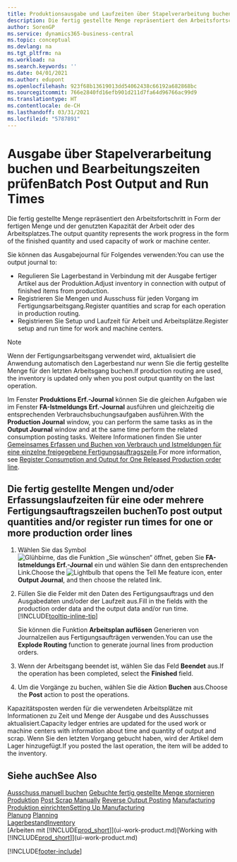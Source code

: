 ```yaml
---
title: Produktionsausgabe und Laufzeiten über Stapelverarbeitung buchen
description: Die fertig gestellte Menge repräsentiert den Arbeitsfortschritt in Form der fertigen Menge und der genutzten Kapazität der Arbeit oder des Arbeitsplatzes.
author: SorenGP
ms.service: dynamics365-business-central
ms.topic: conceptual
ms.devlang: na
ms.tgt_pltfrm: na
ms.workload: na
ms.search.keywords: ''
ms.date: 04/01/2021
ms.author: edupont
ms.openlocfilehash: 923f68b13619013dd54062438c66192a682868bc
ms.sourcegitcommit: 766e2840fd16efb901d211d7fa64d96766ac99d9
ms.translationtype: HT
ms.contentlocale: de-CH
ms.lasthandoff: 03/31/2021
ms.locfileid: "5787891"
---
```

# <a name="batch-post-output-and-run-times"></a><span data-ttu-id="7347c-103">Ausgabe über Stapelverarbeitung buchen und Bearbeitungszeiten prüfen</span><span class="sxs-lookup"><span data-stu-id="7347c-103">Batch Post Output and Run Times</span></span>
<span data-ttu-id="7347c-104">Die fertig gestellte Menge repräsentiert den Arbeitsfortschritt in Form der fertigen Menge und der genutzten Kapazität der Arbeit oder des Arbeitsplatzes.</span><span class="sxs-lookup"><span data-stu-id="7347c-104">The output quantity represents the work progress in the form of the finished quantity and used capacity of work or machine center.</span></span>

<span data-ttu-id="7347c-105">Sie können das Ausgabejournal für Folgendes verwenden:</span><span class="sxs-lookup"><span data-stu-id="7347c-105">You can use the output journal to:</span></span>
*  <span data-ttu-id="7347c-106">Regulieren Sie Lagerbestand in Verbindung mit der Ausgabe fertiger Artikel aus der Produktion.</span><span class="sxs-lookup"><span data-stu-id="7347c-106">Adjust inventory in connection with output of finished items from production.</span></span>
*  <span data-ttu-id="7347c-107">Registrieren Sie Mengen und Ausschuss für jeden Vorgang im Fertigungsarbeitsgang.</span><span class="sxs-lookup"><span data-stu-id="7347c-107">Register quantities and scrap for each operation in production routing.</span></span>
*  <span data-ttu-id="7347c-108">Registrieren Sie Setup und Laufzeit für Arbeit und Arbeitsplätze.</span><span class="sxs-lookup"><span data-stu-id="7347c-108">Register setup and run time for work and machine centers.</span></span>

> [!NOTE]
> <span data-ttu-id="7347c-109">Wenn der Fertigungsarbeitsgang verwendet wird, aktualisiert die Anwendung automatisch den Lagerbestand nur wenn Sie die fertig gestellte Menge für den letzten Arbeitsgang buchen.</span><span class="sxs-lookup"><span data-stu-id="7347c-109">If production routing are used, the inventory is updated only when you post output quantity on the last operation.</span></span>

<span data-ttu-id="7347c-110">Im Fenster **Produktions Erf.-Journal** können Sie die gleichen Aufgaben wie im Fenster **FA-Istmeldungs Erf.-Journal** ausführen und gleichzeitig die entsprechenden Verbrauchsbuchungsaufgaben ausführen.</span><span class="sxs-lookup"><span data-stu-id="7347c-110">With the **Production Journal** window, you can perform the same tasks as in the **Output Journal** window and at the same time perform the related consumption posting tasks.</span></span> <span data-ttu-id="7347c-111">Weitere Informationen finden Sie unter [Gemeinsames Erfassen und Buchen von Verbrauch und Istmeldungen für eine einzelne freigegebene Fertigungsauftragszeile](production-how-to-register-consumption-and-output.md).</span><span class="sxs-lookup"><span data-stu-id="7347c-111">For more information, see [Register Consumption and Output for One Released Production order line](production-how-to-register-consumption-and-output.md).</span></span>

## <a name="to-post-output-quantities-andor-register-run-times-for-one-or-more-production-order-lines"></a><span data-ttu-id="7347c-112">Die fertig gestellte Mengen und/oder Erfassungslaufzeiten für eine oder mehrere Fertigungsauftragszeilen buchen</span><span class="sxs-lookup"><span data-stu-id="7347c-112">To post output quantities and/or register run times for one or more production order lines</span></span>
1. <span data-ttu-id="7347c-113">Wählen Sie das Symbol ![Glühbirne, das die Funktion „Sie wünschen“ öffnet](media/ui-search/search_small.png "Tell me-Funktion"), geben Sie **FA-Istmeldungs Erf.-Journal** ein und wählen Sie dann den entsprechenden Link.</span><span class="sxs-lookup"><span data-stu-id="7347c-113">Choose the ![Lightbulb that opens the Tell Me feature](media/ui-search/search_small.png "Tell me what you want to do") icon, enter **Output Journal**, and then choose the related link.</span></span>  
2. <span data-ttu-id="7347c-114">Füllen Sie die Felder mit den Daten des Fertigungsauftrags und den Ausgabedaten und/oder der Laufzeit aus.</span><span class="sxs-lookup"><span data-stu-id="7347c-114">Fill in the fields with the production order data and the output data and/or run time.</span></span> [!INCLUDE[tooltip-inline-tip](includes/tooltip-inline-tip_md.md)]
  
    <span data-ttu-id="7347c-115">Sie können die Funktion **Arbeitsplan auflösen** Generieren von Journalzeilen aus Fertigungsaufträgen verwenden.</span><span class="sxs-lookup"><span data-stu-id="7347c-115">You can use the **Explode Routing** function to generate journal lines from production orders.</span></span>
  
4. <span data-ttu-id="7347c-116">Wenn der Arbeitsgang beendet ist, wählen Sie das Feld **Beendet** aus.</span><span class="sxs-lookup"><span data-stu-id="7347c-116">If the operation has been completed, select the **Finished** field.</span></span>  
5. <span data-ttu-id="7347c-117">Um die Vorgänge zu buchen, wählen Sie die Aktion **Buchen** aus.</span><span class="sxs-lookup"><span data-stu-id="7347c-117">Choose the **Post** action to post the operations.</span></span> 
 
<span data-ttu-id="7347c-118">Kapazitätsposten werden für die verwendeten Arbeitsplätze mit Informationen zu Zeit und Menge der Ausgabe und des Ausschusses aktualisiert.</span><span class="sxs-lookup"><span data-stu-id="7347c-118">Capacity ledger entries are updated for the used work or machine centers with information about time and quantity of output and scrap.</span></span> <span data-ttu-id="7347c-119">Wenn Sie den letzten Vorgang gebucht haben, wird der Artikel dem Lager hinzugefügt.</span><span class="sxs-lookup"><span data-stu-id="7347c-119">If you posted the last operation, the item will be added to the inventory.</span></span> 

## <a name="see-also"></a><span data-ttu-id="7347c-120">Siehe auch</span><span class="sxs-lookup"><span data-stu-id="7347c-120">See Also</span></span>  
<span data-ttu-id="7347c-121">[Ausschuss manuell buchen](production-how-to-post-scrap.md)
[Gebuchte fertig gestellte Menge stornieren](production-how-to-reverse-output-posting.md)
[Produktion](production-manage-manufacturing.md)  </span><span class="sxs-lookup"><span data-stu-id="7347c-121">[Post Scrap Manually](production-how-to-post-scrap.md)
[Reverse Output Posting](production-how-to-reverse-output-posting.md)
[Manufacturing](production-manage-manufacturing.md)  </span></span>  
[<span data-ttu-id="7347c-122">Produktion einrichten</span><span class="sxs-lookup"><span data-stu-id="7347c-122">Setting Up Manufacturing</span></span>](production-configure-production-processes.md)  
<span data-ttu-id="7347c-123">[Planung](production-planning.md)    </span><span class="sxs-lookup"><span data-stu-id="7347c-123">[Planning](production-planning.md)    </span></span>  
[<span data-ttu-id="7347c-124">Lagerbestand</span><span class="sxs-lookup"><span data-stu-id="7347c-124">Inventory</span></span>](inventory-manage-inventory.md)  
<span data-ttu-id="7347c-125">[Arbeiten mit [!INCLUDE[prod_short](includes/prod_short.md)]](ui-work-product.md)</span><span class="sxs-lookup"><span data-stu-id="7347c-125">[Working with [!INCLUDE[prod_short](includes/prod_short.md)]](ui-work-product.md)</span></span>


[!INCLUDE[footer-include](includes/footer-banner.md)]
